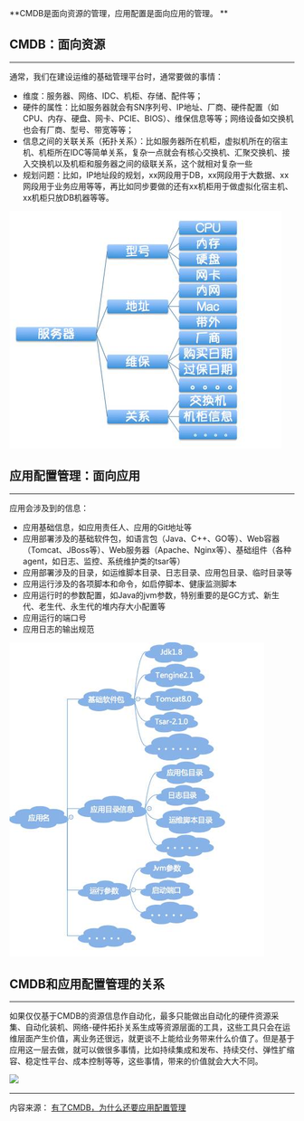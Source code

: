 
**CMDB是面向资源的管理，应用配置是面向应用的管理。
**

## CMDB：面向资源
---
通常，我们在建设运维的基础管理平台时，通常要做的事情：

* 维度：服务器、网络、IDC、机柜、存储、配件等；
* 硬件的属性：比如服务器就会有SN序列号、IP地址、厂商、硬件配置（如CPU、内存、硬盘、网卡、PCIE、BIOS）、维保信息等等；网络设备如交换机也会有厂商、型号、带宽等等；
* 信息之间的关联关系（拓扑关系）：比如服务器所在机柜，虚拟机所在的宿主机、机柜所在IDC等简单关系，复杂一点就会有核心交换机、汇聚交换机、接入交换机以及机柜和服务器之间的级联关系，这个就相对复杂一些
* 规划问题：比如，IP地址段的规划，xx网段用于DB，xx网段用于大数据、xx网段用于业务应用等等，再比如同步要做的还有xx机柜用于做虚拟化宿主机、xx机柜只放DB机器等等。

![](/assets/20170703083558.jpg)

## 应用配置管理：面向应用
---

应用会涉及到的信息：

* 应用基础信息，如应用责任人、应用的Git地址等
* 应用部署涉及的基础软件包，如语言包（Java、C++、GO等）、Web容器（Tomcat、JBoss等）、Web服务器（Apache、Nginx等）、基础组件（各种agent，如日志、监控、系统维护类的tsar等）
* 应用部署涉及的目录，如运维脚本目录、日志目录、应用包目录、临时目录等
* 应用运行涉及的各项脚本和命令，如启停脚本、健康监测脚本
* 应用运行时的参数配置，如Java的jvm参数，特别重要的是GC方式、新生代、老生代、永生代的堆内存大小配置等
* 应用运行的端口号
* 应用日志的输出规范

![](/assets/2222.jpg)



## CMDB和应用配置管理的关系
---
如果仅仅基于CMDB的资源信息作自动化，最多只能做出自动化的硬件资源采集、自动化装机、网络-硬件拓扑关系生成等资源层面的工具，这些工具只会在运维层面产生价值，离业务还很远，就更谈不上能给业务带来什么价值了。但是基于应用这一层去做，就可以做很多事情，比如持续集成和发布、持续交付、弹性扩缩容、稳定性平台、成本控制等等，这些事情，带来的价值就会大大不同。

![
](/assets/3333.jpg)


---
内容来源：
[有了CMDB，为什么还要应用配置管理](http://www.yunweipai.com/archives/21160.html)